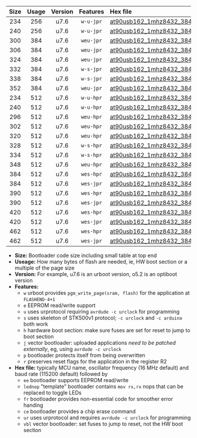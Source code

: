 |Size|Usage|Version|Features|Hex file|
|:-:|:-:|:-:|:-:|:--|
|234|256|u7.6|`w-u-jpr`|[at90usb162_1mhz8432_38400bps_ur_vbl.hex](https://raw.githubusercontent.com/stefanrueger/urboot/main//at90usb162_1mhz8432_38400bps_ur_vbl.hex)|
|240|256|u7.6|`w-u-jpr`|[at90usb162_1mhz8432_38400bps_lednop_ur_vbl.hex](https://raw.githubusercontent.com/stefanrueger/urboot/main//at90usb162_1mhz8432_38400bps_lednop_ur_vbl.hex)|
|300|384|u7.6|`weu-jpr`|[at90usb162_1mhz8432_38400bps_ee_ur_vbl.hex](https://raw.githubusercontent.com/stefanrueger/urboot/main//at90usb162_1mhz8432_38400bps_ee_ur_vbl.hex)|
|306|384|u7.6|`weu-jpr`|[at90usb162_1mhz8432_38400bps_ee_lednop_ur_vbl.hex](https://raw.githubusercontent.com/stefanrueger/urboot/main//at90usb162_1mhz8432_38400bps_ee_lednop_ur_vbl.hex)|
|324|384|u7.6|`weu-jpr`|[at90usb162_1mhz8432_38400bps_ee_lednop_fr_ur_vbl.hex](https://raw.githubusercontent.com/stefanrueger/urboot/main//at90usb162_1mhz8432_38400bps_ee_lednop_fr_ur_vbl.hex)|
|332|384|u7.6|`w-s-jpr`|[at90usb162_1mhz8432_38400bps_vbl.hex](https://raw.githubusercontent.com/stefanrueger/urboot/main//at90usb162_1mhz8432_38400bps_vbl.hex)|
|338|384|u7.6|`w-s-jpr`|[at90usb162_1mhz8432_38400bps_lednop_vbl.hex](https://raw.githubusercontent.com/stefanrueger/urboot/main//at90usb162_1mhz8432_38400bps_lednop_vbl.hex)|
|352|384|u7.6|`weu-jpr`|[at90usb162_1mhz8432_38400bps_ee_lednop_fr_ce_ur_vbl.hex](https://raw.githubusercontent.com/stefanrueger/urboot/main//at90usb162_1mhz8432_38400bps_ee_lednop_fr_ce_ur_vbl.hex)|
|234|512|u7.6|`w-u-hpr`|[at90usb162_1mhz8432_38400bps_ur.hex](https://raw.githubusercontent.com/stefanrueger/urboot/main//at90usb162_1mhz8432_38400bps_ur.hex)|
|240|512|u7.6|`w-u-hpr`|[at90usb162_1mhz8432_38400bps_lednop_ur.hex](https://raw.githubusercontent.com/stefanrueger/urboot/main//at90usb162_1mhz8432_38400bps_lednop_ur.hex)|
|296|512|u7.6|`weu-hpr`|[at90usb162_1mhz8432_38400bps_ee_ur.hex](https://raw.githubusercontent.com/stefanrueger/urboot/main//at90usb162_1mhz8432_38400bps_ee_ur.hex)|
|302|512|u7.6|`weu-hpr`|[at90usb162_1mhz8432_38400bps_ee_lednop_ur.hex](https://raw.githubusercontent.com/stefanrueger/urboot/main//at90usb162_1mhz8432_38400bps_ee_lednop_ur.hex)|
|320|512|u7.6|`weu-hpr`|[at90usb162_1mhz8432_38400bps_ee_lednop_fr_ur.hex](https://raw.githubusercontent.com/stefanrueger/urboot/main//at90usb162_1mhz8432_38400bps_ee_lednop_fr_ur.hex)|
|328|512|u7.6|`w-s-hpr`|[at90usb162_1mhz8432_38400bps.hex](https://raw.githubusercontent.com/stefanrueger/urboot/main//at90usb162_1mhz8432_38400bps.hex)|
|334|512|u7.6|`w-s-hpr`|[at90usb162_1mhz8432_38400bps_lednop.hex](https://raw.githubusercontent.com/stefanrueger/urboot/main//at90usb162_1mhz8432_38400bps_lednop.hex)|
|348|512|u7.6|`weu-hpr`|[at90usb162_1mhz8432_38400bps_ee_lednop_fr_ce_ur.hex](https://raw.githubusercontent.com/stefanrueger/urboot/main//at90usb162_1mhz8432_38400bps_ee_lednop_fr_ce_ur.hex)|
|384|512|u7.6|`wes-hpr`|[at90usb162_1mhz8432_38400bps_ee.hex](https://raw.githubusercontent.com/stefanrueger/urboot/main//at90usb162_1mhz8432_38400bps_ee.hex)|
|384|512|u7.6|`wes-jpr`|[at90usb162_1mhz8432_38400bps_ee_vbl.hex](https://raw.githubusercontent.com/stefanrueger/urboot/main//at90usb162_1mhz8432_38400bps_ee_vbl.hex)|
|390|512|u7.6|`wes-hpr`|[at90usb162_1mhz8432_38400bps_ee_lednop.hex](https://raw.githubusercontent.com/stefanrueger/urboot/main//at90usb162_1mhz8432_38400bps_ee_lednop.hex)|
|390|512|u7.6|`wes-jpr`|[at90usb162_1mhz8432_38400bps_ee_lednop_vbl.hex](https://raw.githubusercontent.com/stefanrueger/urboot/main//at90usb162_1mhz8432_38400bps_ee_lednop_vbl.hex)|
|420|512|u7.6|`wes-hpr`|[at90usb162_1mhz8432_38400bps_ee_lednop_fr.hex](https://raw.githubusercontent.com/stefanrueger/urboot/main//at90usb162_1mhz8432_38400bps_ee_lednop_fr.hex)|
|420|512|u7.6|`wes-jpr`|[at90usb162_1mhz8432_38400bps_ee_lednop_fr_vbl.hex](https://raw.githubusercontent.com/stefanrueger/urboot/main//at90usb162_1mhz8432_38400bps_ee_lednop_fr_vbl.hex)|
|462|512|u7.6|`wes-hpr`|[at90usb162_1mhz8432_38400bps_ee_lednop_fr_ce.hex](https://raw.githubusercontent.com/stefanrueger/urboot/main//at90usb162_1mhz8432_38400bps_ee_lednop_fr_ce.hex)|
|462|512|u7.6|`wes-jpr`|[at90usb162_1mhz8432_38400bps_ee_lednop_fr_ce_vbl.hex](https://raw.githubusercontent.com/stefanrueger/urboot/main//at90usb162_1mhz8432_38400bps_ee_lednop_fr_ce_vbl.hex)|

- **Size:** Bootloader code size including small table at top end
- **Useage:** How many bytes of flash are needed, ie, HW boot section or a multiple of the page size
- **Version:** For example, u7.6 is an urboot version, o5.2 is an optiboot version
- **Features:**
  + `w` urboot provides `pgm_write_page(sram, flash)` for the application at `FLASHEND-4+1`
  + `e` EEPROM read/write support
  + `u` uses urprotocol requiring `avrdude -c urclock` for programming
  + `s` uses skeleton of STK500v1 protocol; `-c urclock` and `-c arduino` both work
  + `h` hardware boot section: make sure fuses are set for reset to jump to boot section
  + `j` vector bootloader: uploaded applications *need to be patched externally*, eg, using `avrdude -c urclock`
  + `p` bootloader protects itself from being overwritten
  + `r` preserves reset flags for the application in the register R2
- **Hex file:** typically MCU name, oscillator frequency (16 MHz default) and baud rate (115200 default) followed by
  + `ee` bootloader supports EEPROM read/write
  + `lednop` "template" bootloader contains `mov rx,rx` nops that can be replaced to toggle LEDs
  + `fr` bootloader provides non-essential code for smoother error handing
  + `ce` bootloader provides a chip erase command
  + `ur` uses urprotocol and requires `avrdude -c urclock` for programming
  + `vbl` vector bootloader: set fuses to jump to reset, not the HW boot section
